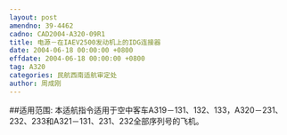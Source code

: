 ```yaml
---
layout: post
amendno: 39-4462
cadno: CAD2004-A320-09R1
title: 电源－在IAEV2500发动机上的IDG连接器
date: 2004-06-18 00:00:00 +0800
effdate: 2004-06-18 00:00:00 +0800
tag: A320
categories: 民航西南适航审定处
author: 周成刚
---
```


##适用范围:
本适航指令适用于空中客车A319－131、132、133，A320－231、232、233和A321－131、231、232全部序列号的飞机。

